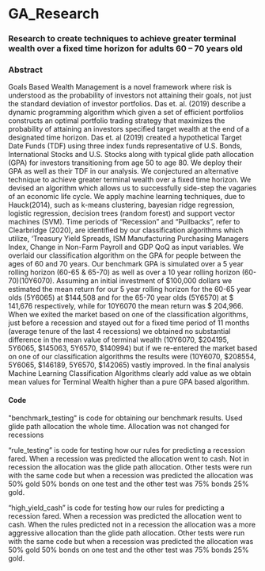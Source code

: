 # GA_Research
### Research to create techniques to achieve greater terminal wealth over a fixed time horizon for adults 60 – 70 years old

### Abstract 

Goals Based Wealth Management is a novel framework where risk is understood as the probability of investors not attaining their goals, not just the standard deviation of investor portfolios. Das et. al. (2019) describe a dynamic programming algorithm which given a set of efficient portfolios constructs an optimal portfolio trading strategy that maximizes the probability of attaining an investors specified target wealth at the end of a designated time horizon. Das et. al (2019) created a hypothetical Target Date Funds (TDF) using three index funds representative of U.S. Bonds, International Stocks and U.S. Stocks along with typical glide path allocation (GPA) for investors transitioning from age 50 to age 80. We deploy their GPA as well as their TDF in our analysis. We conjectured an alternative technique to achieve greater terminal wealth over a fixed time horizon. We devised an algorithm which allows us to successfully side-step the vagaries of an economic life cycle. We apply machine learning techniques, due to Hauck(2014), such as k-means clustering, bayesian ridge regression, logistic regression, decision trees (random forest) and support vector machines (SVM). Time periods of “Recession” and “Pullbacks”, refer to Clearbridge (2020), are identified by our classification algorithms which utilize, ‘Treasury Yield Spreads, ISM Manufacturing Purchasing Managers Index, Change in Non-Farm Payroll and GDP QoQ as input variables. We overlaid our classification algorithm on the GPA for people between the ages of 60 and 70 years. Our benchmark GPA is simulated over a 5 year rolling horizon (60-65 & 65-70) as well as over a 10 year rolling horizon (60-70)(10Y6070). Assuming an initial investment of $100,000 dollars we estimated the mean return for our 5 year rolling horizon for the 60-65 year olds (5Y6065) at $144,508 and for the 65-70 year olds (5Y6570) at $ 141,676 respectively, while for 10Y6070 the mean return was $ 204,966. When we exited the market based on one of the classification algorithms, just before a recession and stayed out for a fixed time period of 11 months (average tenure of the last 4 recessions) we obtained no substantial difference in the mean value of terminal wealth (10Y6070, $204195, 5Y6065, $145063, 5Y6570, $140994) but if we re-entered the market based on one of our classification algorithms the results were (10Y6070, $208554, 5Y6065, $146189, 5Y6570, $142065) vastly improved. In the final analysis Machine Learning Classification Algorithms clearly add value as we obtain mean values for Terminal Wealth higher than a pure GPA based algorithm.

#### Code 
"benchmark_testing" is code for obtaining our benchmark results. Used glide path allocation the whole time. Allocation was not changed for recessions 

“rule_testing” is code for testing how our rules for predicting a recession fared. When a recession was predicted the allocation went to cash. Not in recession the allocation was the glide path allocation.  Other tests were run with the same code but when a recession was predicted the allocation was 50% gold 50% bonds on one test and the other test was 75% bonds 25% gold. 

“high_yield_cash” is code for testing how our rules for predicting a recession fared. When a recession was predicted the allocation went to cash. When the rules predicted not in a recession the allocation was a more aggressive allocation than the glide path allocation.  Other tests were run with the same code but when a recession was predicted the allocation was 50% gold 50% bonds on one test and the other test was 75% bonds 25% gold. 
